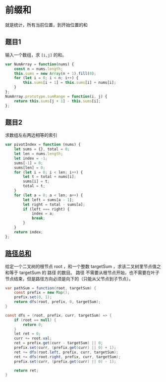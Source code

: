 # 前缀和
就是统计，所有当前位置，到开始位置的和
## 题目1 
输入一个数组，求 `[i,j]` 的和。
```javascript
var NumArray = function(nums) {
    const n = nums.length;
    this.sums = new Array(n + 1).fill(0);
    for (let i = 0; i < n; i++) {
        this.sums[i + 1] = this.sums[i] + nums[i];
    }
};
NumArray.prototype.sumRange = function(i, j) {
    return this.sums[j + 1] - this.sums[i];
};
```

## 题目2
求数组左右两边相等的索引
```javascript
var pivotIndex = function (nums) {
    let sums = {}, total = 0;
    let len = nums.length;
    let index = -1;
    sums[-1] = 0;
    sums[len] = 0;
    for (let i = 0; i < len; i++) {
        let t = total + nums[i];
        sums[i] = t;
        total = t;
    }
    for (let a = 0; a < len; a++) {
        let left = sums[a - 1];
        let right = total - sums[a];
        if (left === right) {
            index = a;
            break;
        }
    }
    return index;
};
```

## [路径总和](https://leetcode-cn.com/problems/path-sum-iii)
给定一个二叉树的根节点 root ，和一个整数 targetSum ，求该二叉树里节点值之和等于 targetSum 的 路径 的数目。
路径 不需要从根节点开始，也不需要在叶子节点结束，但是路径方向必须是向下的（只能从父节点到子节点）。
```java
var pathSum = function(root, targetSum) {
    const prefix = new Map();
    prefix.set(0, 1);
    return dfs(root, prefix, 0, targetSum);
}

const dfs = (root, prefix, curr, targetSum) => {
    if (root == null) {
        return 0;
    }
    let ret = 0;
    curr += root.val;
    ret = prefix.get(curr - targetSum) || 0;
    prefix.set(curr, (prefix.get(curr) || 0) + 1);
    ret += dfs(root.left, prefix, curr, targetSum);
    ret += dfs(root.right, prefix, curr, targetSum);
    prefix.set(curr, (prefix.get(curr) || 0) - 1);

    return ret;
}
```